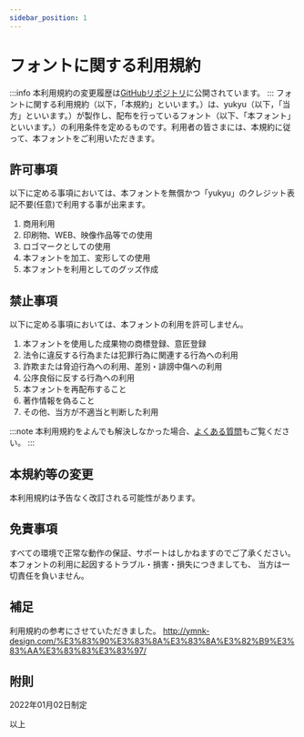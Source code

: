```yaml
---
sidebar_position: 1
---
```


# フォントに関する利用規約
:::info
本利用規約の変更履歴は[GitHubリポジトリ](https://github.com/yukyu30/yukyu_document/commits/master/docs/term-of-use/font.md)に公開されています。
:::
フォントに関する利用規約（以下，「本規約」といいます。）は、yukyu（以下，「当方」といいます。）が製作し、配布を行っているフォント（以下、「本フォント」といいます。）の利用条件を定めるものです。利用者の皆さまには、本規約に従って、本フォントをご利用いただきます。

## 許可事項
以下に定める事項においては、本フォントを無償かつ「yukyu」のクレジット表記不要(任意)で利用する事が出来ます。

1. 商用利用
2. 印刷物、WEB、映像作品等での使用
3. ロゴマークとしての使用
4. 本フォントを加工、変形しての使用
5. 本フォントを利用としてのグッズ作成

## 禁止事項
以下に定める事項においては、本フォントの利用を許可しません。

1. 本フォントを使用した成果物の商標登録、意匠登録
2. 法令に違反する行為または犯罪行為に関連する行為への利用
3. 詐欺または脅迫行為への利用、差別・誹謗中傷への利用
4. 公序良俗に反する行為への利用
5. 本フォントを再配布すること
6. 著作情報を偽ること
7. その他、当方が不適当と判断した利用

:::note
本利用規約をよんでも解決しなかった場合、[よくある質問](https://yukyu30.github.io/yukyu_document/docs/faq/)もご覧ください。
:::


## 本規約等の変更
本利用規約は予告なく改訂される可能性があります。

## 免責事項
すべての環境で正常な動作の保証、サポートはしかねますのでご了承ください。
本フォントの利用に起因するトラブル・損害・損失につきましても、
当方は一切責任を負いません。


## 補足
利用規約の参考にさせていただきました。
http://ymnk-design.com/%E3%83%90%E3%83%8A%E3%83%8A%E3%82%B9%E3%83%AA%E3%83%83%E3%83%97/

## 附則
2022年01月02日制定

以上